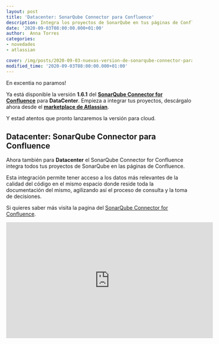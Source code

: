 ```yaml
---
layout: post
title: 'Datacenter: SonarQube Connector para Confluence'
description: Integra los proyectos de SonarQube en tus páginas de Confluence
date: '2020-09-03T08:00:00.000+01:00'
author:  Anna Torres
categories: 
- novedades
- atlassian

cover: /img/posts/2020-09-03-nuevas-version-de-sonarqube-connector-para-confluence-datacenter-thumb.jpg
modified_time: '2020-09-03T08:00:00.000+01:00'
---
```


En excentia no paramos! 

Ya está disponible la versión **1.6.1** del [**SonarQube Connector for Confluence**](/sonarqube-connector-confluence) para **DataCenter**. Empieza a integrar tus proyectos, descárgalo ahora desde el [**marketplace de Atlassian**](https://marketplace.atlassian.com/apps/1218460/sonarqube-connector-for-confluence?hosting=datacenter&tab=overview?utm_source=blog&utm_medium=post&utm_campaign=new_release&utm_content=sonarqube_connector_confluence).

Y estad atentos que pronto lanzaremos la versión para cloud.


## Datacenter: SonarQube Connector para Confluence

Ahora también para **Datacenter** el SonarQube Connector for Confluence integra todos tus proyectos de SonarQube en las páginas de Confluence.

Esta integración permite tener acceso a los datos más relevantes de la calidad del código en el mismo espacio donde reside toda la documentación del mismo, agilizando así el proceso de consulta y la toma de decisiones.


Si quieres saber más visita la pagina del [SonarQube Connector for Confluence](/sonarqube-connector-confluence).

<center><iframe width="560" height="315" src="https://www.youtube.com/embed/9NbM39GFxQ4" frameborder="0" allow="accelerometer; autoplay; encrypted-media; gyroscope; picture-in-picture" allowfullscreen></iframe></center>
